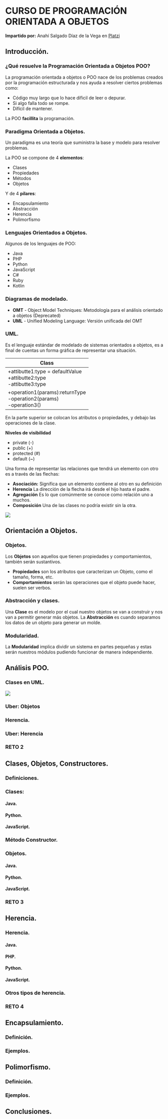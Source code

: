 # CURSO DE PROGRAMACIÓN ORIENTADA A OBJETOS
**Impartido por:** Anahí Salgado Díaz de la Vega en [Platzi](http:/https://platzi.com/profesores/anncode// "Platzi")

## Introducción.

### ¿Qué resuelve la Programación Orientada a Objetos POO?
La programación orientada a objetos o POO nace de los problemas creados por la programación estructurada y nos ayuda a resolver ciertos problemas como:
- Código muy largo que lo hace díficil de leer o depurar.
- Si algo falla todo se rompe.
- Difícil de mantener.

La POO **facillita** la programación.

### Paradigma Orientada a Objetos.

Un paradigma es una teoría que suministra la base y modelo para resolver problemas.

La POO se compone de 4 **elementos**:
- Clases
- Propiedades
- Métodos
- Objetos

Y de 4 **pilares**:
- Encapsulamiento
- Abstracción
- Herencia
- Polimorfismo

### Lenguajes Orientados a Objetos.
Algunos de los lenguajes de POO:

- Java
- PHP
- Python
- JavaScript
- C#
- Ruby
- Kotlin

### Diagramas de modelado.
* **OMT** - Object Model Techniques: Metodología para el análisis orientado a objetos (Deprecated)
* **UML** - Unified Modeling Language: Versión unificada del OMT

### UML.
Es el lenguaje estándar de modelado de sistemas orientados a objetos, es a final de cuentas un forma gráfica de representar una situación.

|  Class  |
| ------------ |
| +attibutte1:type = defaultValue<br> +attibutte2:type<br>-attibutte3:type |
| +operation1(params):returnType<br> -operation2(params)<br>-operation3() |

En la parte superior se colocan los atributos o propiedades, y debajo las operaciones de la clase.

**Niveles de visibilidad**
- private (-)
- public (+)
- protected (#)
- default (~)

Una forma de representar las relaciones que tendrá un elemento con otro es a través de las flechas:
- **Asociación:**  Significa que un elemento contiene al otro en su definición
- **Herencia** La dirección de la flecha irá desde el hijo hasta el padre.
- **Agregación** Es lo que comúnmente se conoce como relación uno a muchos.
- **Composición**  Una de las clases no podría existir sin la otra.

[![](https://www.google.com/url?sa=i&url=https%3A%2F%2Fwww.gleek.io%2Fblog%2Fclass-diagram-arrows.html&psig=AOvVaw3VCm8r1LtMgZCWSmhLmKfx&ust=1627162070542000&source=images&cd=vfe&ved=0CAoQjRxqFwoTCMCZiZyR-vECFQAAAAAdAAAAABAD)](https://www.google.com/url?sa=i&url=https%3A%2F%2Fwww.gleek.io%2Fblog%2Fclass-diagram-arrows.html&psig=AOvVaw3VCm8r1LtMgZCWSmhLmKfx&ust=1627162070542000&source=images&cd=vfe&ved=0CAoQjRxqFwoTCMCZiZyR-vECFQAAAAAdAAAAABAD)

## Orientación a Objetos.
### Objetos.
Los **Objetos** son aquellos que tienen propiedades y comportamientos, también serán sustantivos.
- **Propiedades** son los atributos que caracterizan un Objeto, como el tamaño, forma, etc.
- **Comportamientos** serán las operaciones que el objeto puede hacer, suelen ser verbos.

### Abstracción y clases.
Una **Clase** es el modelo por el cual nuestro objetos se van a construir y nos van a permitir generar más objetos.
La **Abstracción** es cuando separamos los datos de un objeto para generar un molde.

### Modularidad.
La **Modularidad** implica dividir un sistema en partes pequeñas y estas serán nuestros módulos pudiendo funcionar de manera independiente.

## Análisis POO.
### Clases en UML.
![](https://drive.google.com/file/d/1OX2CSfWBRGwbgoh87BLltqU0IwEcoPBJ/view?usp=sharing)
### Uber: Objetos
### Herencia.
### Uber: Herencia
### RETO 2
## Clases, Objetos, Constructores.
### Definiciones.
### Clases: 
#### Java.
#### Python.
#### JavaScript.
### Método Constructor.
### Objetos.
#### Java.
#### Python.
#### JavaScript.
### RETO 3
## Herencia.
### Herencia.
#### Java.
#### PHP.
#### Python.
#### JavaScript.
### Otros tipos de herencia.
### RETO 4
## Encapsulamiento.
### Definición.
### Ejemplos.
## Polimorfismo.
### Definición.
### Ejemplos.
## Conclusiones.
